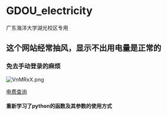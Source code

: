 # GDOU_electricity
广东海洋大学湖光校区专用
## 这个网站经常抽风，显示不出用电量是正常的
### 免去手动登录的麻烦
![VnMRxX.png](https://i.imgloc.com/2023/05/28/VnMRxX.png)

[电费查询](http://cz.gdou.edu.cn/#/gdhydxlogin)
#### 重新学习了python的函数及其参数的使用方式
